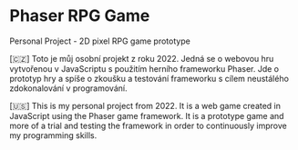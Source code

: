 # Phaser RPG Game
Personal Project - 2D pixel RPG game prototype

[:czech_republic:]
Toto je můj osobní projekt z roku 2022. Jedná se o webovou hru vytvořenou v JavaScriptu s použitím herního frameworku Phaser. Jde o prototyp hry a spíše o zkoušku a testování frameworku s cílem neustálého zdokonalování v programování.

[:us:]
This is my personal project from 2022. It is a web game created in JavaScript using the Phaser game framework. It is a prototype game and more of a trial and testing the framework in order to continuously improve my programming skills.
